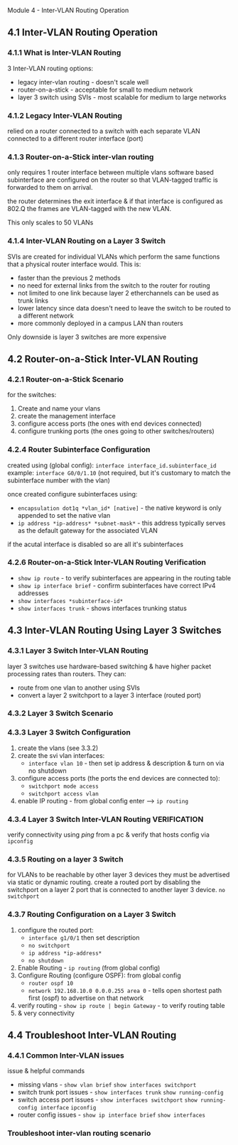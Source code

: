 Module 4 - Inter-VLAN Routing Operation

## 4.1 Inter-VLAN Routing Operation
### 4.1.1 What is Inter-VLAN Routing
3 Inter-VLAN routing options:
* legacy inter-vlan routing - doesn't scale well
* router-on-a-stick - acceptable for small to medium network
* layer 3 switch using SVIs - most scalable for medium to large networks

### 4.1.2 Legacy Inter-VLAN Routing
relied on a router connected to a switch with each separate VLAN connected to a different router interface (port)

### 4.1.3 Router-on-a-Stick inter-vlan routing
only requires 1 router interface between multiple vlans
software based subinterface are configured on the router so that VLAN-tagged traffic is forwarded to them on arrival.

the router determines the exit interface & if that interface is configured as 802.Q the frames are VLAN-tagged with the new VLAN.

This only scales to 50 VLANs

### 4.1.4 Inter-VLAN Routing on a Layer 3 Switch
SVIs are created for individual VLANs which perform the same functions that a physical router interface would.
This is:
* faster than the previous 2 methods
* no need for external links from the switch to the router for routing
* not limited to one link because layer 2 etherchannels can be used as trunk links
* lower latency since data doesn't need to leave the switch to be routed to a different network
* more commonly deployed in a campus LAN than routers

Only downside is layer 3 switches are more expensive

## 4.2 Router-on-a-Stick Inter-VLAN Routing
### 4.2.1 Router-on-a-Stick Scenario
for the switches:
1. Create and name your vlans
2. create the management interface
3. configure access ports (the ones with end devices connected)
4. configure trunking ports (the ones going to other switches/routers)


### 4.2.4 Router Subinterface Configuration
created using (global config): `interface interface_id.subinterface_id`
example: `interface G0/0/1.10` (not required, but it's customary to match the subinterface number with the vlan)

once created configure subinterfaces using:
* `encapsulation dot1q *vlan_id* [native]` - the native keyword is only appended to set the native vlan
* `ip address *ip-address* *subnet-mask*` - this address typically serves as the default gateway for the associated VLAN

if the acutal interface is disabled so are all it's subinterfaces

### 4.2.6 Router-on-a-Stick Inter-VLAN Routing Verification
* `show ip route` - to verify subinterfaces are appearing in the routing table
* `show ip interface brief` - confirm subinterfaces have correct IPv4 addresses
* `show interfaces *subinterface-id*`
* `show interfaces trunk` - shows interfaces trunking status


## 4.3 Inter-VLAN Routing Using Layer 3 Switches
### 4.3.1 Layer 3 Switch Inter-VLAN Routing
layer 3 switches use hardware-based switching & have higher packet processing rates than routers.
They can:
* route from one vlan to another using SVIs
* convert a layer 2 switchport to a layer 3 interface (routed port)

### 4.3.2 Layer 3 Switch Scenario
### 4.3.3 Layer 3 Switch Configuration
1. create the vlans (see 3.3.2)
2. create the svi vlan interfaces:
	* `interface vlan 10` - then set ip address & description & turn on via no shutdown
3. configure access ports (the ports the end devices are connected to):
	* `switchport mode access`
	* `switchport access vlan`
4. enable IP routing - from global config enter --> `ip routing`


### 4.3.4 Layer 3 Switch Inter-VLAN Routing VERIFICATION
verify connectivity using *ping* from a pc & verify that hosts config via `ipconfig`

### 4.3.5 Routing on a layer 3 Switch
for VLANs to be reachable by other layer 3 devices they must be advertised via static or dynamic routing.
create a routed port by disabling the switchport on a layer 2 port that is connected to another layer 3 device. `no switchport`

### 4.3.7 Routing Configuration on a Layer 3 Switch
1. configure the routed port:
	* `interface g1/0/1` then set description
	* `no switchport`
	* `ip address *ip-address*`
	* `no shutdown`
2. Enable Routing - `ip routing` (from global config)
3. Configure Routing (configure OSPF): from global config
	* `router ospf 10`
	* `network 192.168.10.0 0.0.0.255 area 0` - tells open shortest path first (ospf) to advertise on that network
4. verify routing - `show ip route | begin Gateway` - to verify routing table
5. & very connectivity



## 4.4 Troubleshoot Inter-VLAN Routing
### 4.4.1 Common Inter-VLAN issues
issue & helpful commands
* missing vlans - `show vlan brief` `show interfaces switchport`
* switch trunk port issues - `show interfaces trunk` `show running-config`
* switch access port issues - `show interfaces switchport` `show running-config interface` `ipconfig`
* router config issues - `show ip interface brief` `show interfaces`

### Troubleshoot inter-vlan routing scenario